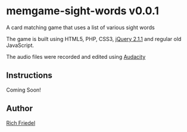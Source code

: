 memgame-sight-words v0.0.1
===================

A card matching game that uses a list of various sight words

The game is built using HTML5, PHP, CSS3, [jQuery 2.1.1](http://code.jquery.com/jquery-2.1.1.js "jQuery 2.1.1") and regular old JavaScript.

The audio files were recorded and edited using [Audacity](http://audacity.sourceforge.net/ "Audacity")

## Instructions

Coming Soon!

## Author

[Rich Friedel](http://rf3studios.com)